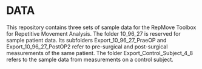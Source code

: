 # DATA
This repository contains three sets of sample data for the RepMove Toolbox for Repetitive Movement Analysis.
The folder 10_96_27 is reserved for sample patient data. Its subfolders Export_10_96_27_PraeOP and Export_10_96_27_PostOP2
refer to pre-surgical and post-surgical measurements of the same patient.
The folder Export_Control_Subject_4_8 refers to the sample data from measurements on a control subject.
